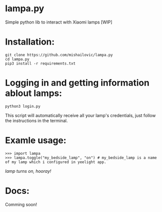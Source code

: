 # lampa.py
Simple python lib to interact with Xiaomi lamps [WIP]

# Installation:

```
git clone https://github.com/mishailovic/lampa.py
cd lampa.py
pip3 install -r requirements.txt
```

# Logging in and getting information ablout lamps:

```
python3 login.py
```

This script will automatically receive all your lamp's credentials, just follow the instructions in the terminal.


# Examle usage:

```
>>> import lampa
>>> lampa.toggle("my_bedside_lamp", "on") # my_bedside_lamp is a name of my lamp which i configured in yeelight app.
```

*lamp turns on, hooray!*

# Docs:

Comming soon!



